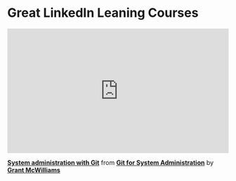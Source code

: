 <h1>Great LinkedIn Leaning Courses</h1>

<div style="position:relative;height:0;padding-bottom:56.25%"><iframe width="640" height="360" src="https://www.linkedin.com/learning/embed/git-for-system-administration/system-administration-with-git?autoplay=false&claim=AQHlskHZlpn_OAAAAYf_TkP5j9EVTdv1FdrCC4EGQ2K6qIujeXwgcCG3MTvn0r6Pi0hbl8Lyu0YfeFJul0BK9U3rFsl3vfKxZE0yxchL_lDoQ3VhfQqDGurbd80HeTSlnLKctgOg_O_eGNKBLkqOgnQmAk8Z6DF6i6mK4CQTQS5PS_CONdeMajefrsB93D9ZzNeNA5qM_lWSstUDgNCubWEP39_yQeCmfwRbDJ2rc9sUOaZr18Aj8YX04nnjNkj9sMUBLFo6xnJgkNfHCzZAZAOfI7LQDHY-_2dB4fcA5kT6z_0V8K0PoCqwu3pYoL2k0Bb3nyE-zFczG7-EBj_mImwFBcof3iynB2o6KWO9-mKePn9N1HR7zIF1wN1aL9xH4fczdzKFeSSEFhZHZgEpY_fZ6wpQmHOVHp_PnDh879ZqTB-dCbSMjQnvvTW63Y7zZOPcYF_qCC4hrIobKOSt9V4p0jeXP7fnvZXMsCuIz8PmqO_OT8-QQh-vzLBMyNrJ1BGhsRvrlXQ4NMrsSb_cU3VBnrP0z8zEBBckrZiYL8z9RGLgbfSmexlYu9R7-wJwrNK0NVCZa7AQBFUxXEPB7633gmijAckUCSkYNHW6AiLDjiSCyK3KCJ9vfJWD_z6fEpx1V6_Hgp9Z_3dM4eKHIugopSWh3cevTY1AgTMK1qN5vfjAPs2uku9OVg42E19CRhz70Y0Yd4d1K86nwmBpfFj2iil_-h11Zbi06F1_Wa1hEqVswBaCIhsxjv4rPq3leQYdGeo6m92ECfRlgxVFqYgSUjvO4O6hUfDMnNi8pyomXeHmvSsOosxwA9X0j3TikVU3c14bCtgyYXqGyEtLZNqQ0wjugzHR2xRqkK7ZgFQ9LQy0hunSXq9Z5gU76uSnO8BSleIT3myrilSEAi542SLhr5f8DGoTqAmTiW2L4K85pnQHuLUQoGtzbOrB-_J9EaLNdp880WNVHcmP6yov7hajlbHlO8XU1bd46YsUUwaITJSHs6VHHaieVdTe3OTnsdY1mqcmq21fwEct6pDuj_FUv9MDYKz5JgHNRFDjpTKVNXJvM4O8jmYCD-tdQ2ScHvM9Y1Z-G5YUYiROhZNCUr22ShSayUpM75Eskr1kOEbgaYd_dRAdlm_c7Sm5QdZ-WKZs-QznxZol_ZmcM0b4XvjB8tK5k5zPD4V4C-nzVFtMH2gsDY6tsxP623sVMDPqrfRn6vALOAbfQxbdQZ5YUcNO0RA&lipi=urn%3Ali%3Apage%3Ad_learning_content%3BOAciKgosRzeT0Yj8u4G%2FHA%3D%3D&licu" mozallowfullscreen="true" webkitallowfullscreen="true" allowfullscreen="true" frameborder="0" style="position:absolute;width:100%;height:100%;left:0"></iframe></div><p><strong><a href="https://www.linkedin.com/learning/git-for-system-administration/system-administration-with-git?trk=embed_lil">System administration with Git</a></strong> from <strong><a href="https://www.linkedin.com/learning/git-for-system-administration?trk=embed_lil">Git for System Administration</a></strong> by <strong><a href="https://www.linkedin.com/learning/instructors/grant-mcwilliams?trk=embed_lil">Grant McWilliams</a></strong></p>
